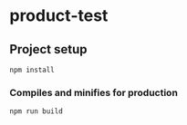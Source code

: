# product-test

## Project setup
```
npm install
```

### Compiles and minifies for production
```
npm run build
```
